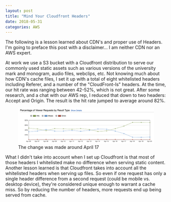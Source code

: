 ```yaml
---
layout: post
title: "Mind Your Cloudfront Headers"
date: 2018-05-31
categories: AWS
---
```

The following is a lesson learned about CDN's and proper use of Headers. I'm going to preface this post with a disclaimer&hellip; I am neither CDN nor an AWS expert.<!-- more -->

At work we use a S3 bucket with a Cloudfront distribution to serve our commonly used static assets such as various versions of the university mark and monogram, audio files, webclips, etc. Not knowing much about how CDN's cache files, I set it up with a total of eight whitelisted headers including Referer, and a number of the "CloudFront-Is" headers. At the time, our hit rate was ranging between 42-52%, which is not great. After some research, and a chat with our AWS rep, I reduced that down to two headers: Accept and Origin. The result is the hit rate jumped to average around 82%.

<figure>
  <img src="/images/2018/cloudfront-cache.png" alt="AWS Cloudfront graph showing a rise from 52% average hit rate to 82%">
  <figcaption>The change was made around April 17</figcaption>
</figure>

What I didn't take into account when I set up Cloudfront is that most of those headers I whitelisted make no difference when serving static content. Another lesson learned is that Cloudfront takes into account all the whitelisted headers when serving up files. So even if one request has only a single header difference from a second request (could be mobile vs. desktop device), they're considered unique enough to warrant a cache miss. So by reducing the number of headers, more requests end up being served from cache.
